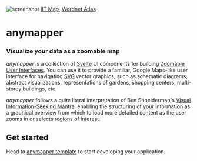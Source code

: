![screenshot](https://user-images.githubusercontent.com/1604569/155539508-b8891591-e194-4b56-86e8-f517b3d84abb.png)
[IIT Map](https://github.com/webvis/iit-map), [Wordnet Atlas](https://github.com/webvis/wordnet-atlas)


# anymapper
### Visualize your data as a zoomable map

*anymapper* is a collection of [Svelte](https://svelte.dev/) UI components for building [Zoomable User Interfaces](https://en.wikipedia.org/wiki/Zooming_user_interface). You can use it to provide a familiar, Google Maps-like user interface for navigating [SVG](https://en.wikipedia.org/wiki/Scalable_Vector_Graphics) vector graphics, such as schematic diagrams, abstract visualizations, representations of gardens, shopping centers, multi-storey buildings, etc.

*anymapper* follows a quite literal interpretation of Ben Shneiderman's [Visual Information-Seeking Mantra](https://infovis-wiki.net/wiki/Visual_Information-Seeking_Mantra), enabling the structuring of your information as a graphical overview from which to load more detailed content as the user zooms in or selects regions of interest.

## Get started
Head to [anymapper template](https://github.com/webvis/anymapper-template) to start developing your application.
